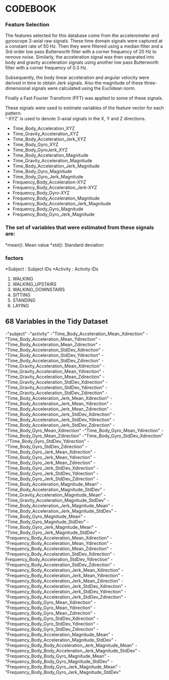 # CODEBOOK

### Feature Selection 

The features selected for this database come from the accelerometer and gyroscope 3-axial raw signals. These time domain signals were captured at a constant rate of 50 Hz. Then they were filtered using a median filter and a 3rd order low pass Butterworth filter with a corner frequency of 20 Hz to remove noise. Similarly, the acceleration signal was then separated into body and gravity acceleration signals using another low pass Butterworth filter with a corner frequency of 0.3 Hz. 

Subsequently, the body linear acceleration and angular velocity were derived in time to obtain Jerk signals. Also the magnitude of these three-dimensional signals were calculated using the Euclidean norm.

Finally a Fast Fourier Transform (FFT) was applied to some of these signals. 

These signals were used to estimate variables of the feature vector for each pattern:  
'-XYZ' is used to denote 3-axial signals in the X, Y and Z directions.

* Time_Body_Acceleration_XYZ
* Time_Gravity_Acceleration_XYZ
* Time_Body_Acceleration_Jerk_XYZ
* Time_Body_Gyro_XYZ
* Time_Body_GyroJerk_XYZ
* Time_Body_Acceleration_Magnitude
* Time_Gravity_Acceleration_Magnitude
* Time_Body_Acceleration_Jerk_Magnitude
* Time_Body_Gyro_Magnitude
* Time_Body_Gyro_Jerk_Magnitude
* Frequency_Body_Acceleration-XYZ
* Frequency_Body_Acceleration_Jerk-XYZ
* Frequency_Body_Gyro-XYZ
* Frequency_Body_Acceleration_Magnitude
* Frequency_Body_Acceleration_Jerk_Magnitude
* Frequency_Body_Gyro_Magnitude
* Frequency_Body_Gyro_Jerk_Magnitude

### The set of variables that were estimated from these signals are: 

*mean(): Mean value
*std(): Standard deviation

### factors
*Subject : Subject IDs
*Activity : Activity IDs
  1. WALKING
  2. WALKING_UPSTAIRS
  3. WALKING_DOWNSTAIRS
  4. SITTING
  5. STANDING
  6. LAYING

## 68 Variables in the Tidy Dataset
-"subject"
-"activity"
-"Time_Body_Acceleration_Mean_Xdirection"
-"Time_Body_Acceleration_Mean_Ydirection"
-"Time_Body_Acceleration_Mean_Zdirection"
-"Time_Body_Acceleration_StdDev_Xdirection"
-"Time_Body_Acceleration_StdDev_Ydirection"
-"Time_Body_Acceleration_StdDev_Zdirection"
-"Time_Gravity_Acceleration_Mean_Xdirection"
-"Time_Gravity_Acceleration_Mean_Ydirection"
-"Time_Gravity_Acceleration_Mean_Zdirection"
-"Time_Gravity_Acceleration_StdDev_Xdirection"
-"Time_Gravity_Acceleration_StdDev_Ydirection"
-"Time_Gravity_Acceleration_StdDev_Zdirection"
-"Time_Body_Acceleration_Jerk_Mean_Xdirection"
-"Time_Body_Acceleration_Jerk_Mean_Ydirection"
-"Time_Body_Acceleration_Jerk_Mean_Zdirection"
-"Time_Body_Acceleration_Jerk_StdDev_Xdirection"
-"Time_Body_Acceleration_Jerk_StdDev_Ydirection"
-"Time_Body_Acceleration_Jerk_StdDev_Zdirection"
-"Time_Body_Gyro_Mean_Xdirection"
-"Time_Body_Gyro_Mean_Ydirection"
-"Time_Body_Gyro_Mean_Zdirection"
-"Time_Body_Gyro_StdDev_Xdirection"
-"Time_Body_Gyro_StdDev_Ydirection"
-"Time_Body_Gyro_StdDev_Zdirection"
-"Time_Body_Gyro_Jerk_Mean_Xdirection"
-"Time_Body_Gyro_Jerk_Mean_Ydirection"
-"Time_Body_Gyro_Jerk_Mean_Zdirection"
-"Time_Body_Gyro_Jerk_StdDev_Xdirection"
-"Time_Body_Gyro_Jerk_StdDev_Ydirection"
-"Time_Body_Gyro_Jerk_StdDev_Zdirection"
-"Time_Body_Acceleration_Magnitude_Mean"
-"Time_Body_Acceleration_Magnitude_StdDev"
-"Time_Gravity_Acceleration_Magnitude_Mean"
-"Time_Gravity_Acceleration_Magnitude_StdDev"
-"Time_Body_Acceleration_Jerk_Magnitude_Mean"
-"Time_Body_Acceleration_Jerk_Magnitude_StdDev"
-"Time_Body_Gyro_Magnitude_Mean"
-"Time_Body_Gyro_Magnitude_StdDev"
-"Time_Body_Gyro_Jerk_Magnitude_Mean"
-"Time_Body_Gyro_Jerk_Magnitude_StdDev"
-"Frequency_Body_Acceleration_Mean_Xdirection"
-"Frequency_Body_Acceleration_Mean_Ydirection"
-"Frequency_Body_Acceleration_Mean_Zdirection"
-"Frequency_Body_Acceleration_StdDev_Xdirection"
-Frequency_Body_Acceleration_StdDev_Ydirection"
-"Frequency_Body_Acceleration_StdDev_Zdirection"
-"Frequency_Body_Acceleration_Jerk_Mean_Xdirection"
-"Frequency_Body_Acceleration_Jerk_Mean_Ydirection"
-"Frequency_Body_Acceleration_Jerk_Mean_Zdirection"
-"Frequency_Body_Acceleration_Jerk_StdDev_Xdirection"
-"Frequency_Body_Acceleration_Jerk_StdDev_Ydirection"
-"Frequency_Body_Acceleration_Jerk_StdDev_Zdirection"
-"Frequency_Body_Gyro_Mean_Xdirection"
-"Frequency_Body_Gyro_Mean_Ydirection"
-"Frequency_Body_Gyro_Mean_Zdirection"
-"Frequency_Body_Gyro_StdDev_Xdirection"
-"Frequency_Body_Gyro_StdDev_Ydirection"
-"Frequency_Body_Gyro_StdDev_Zdirection"
-"Frequency_Body_Acceleration_Magnitude_Mean"
-"Frequency_Body_Acceleration_Magnitude_StdDev"
-"Frequency_Body_Body_Acceleration_Jerk_Magnitude_Mean"
-"Frequency_Body_Body_Acceleration_Jerk_Magnitude_StdDev"
-"Frequency_Body_Body_Gyro_Magnitude_Mean"
-"Frequency_Body_Body_Gyro_Magnitude_StdDev"
-"Frequency_Body_Body_Gyro_Jerk_Magnitude_Mean"
-"Frequency_Body_Body_Gyro_Jerk_Magnitude_StdDev"